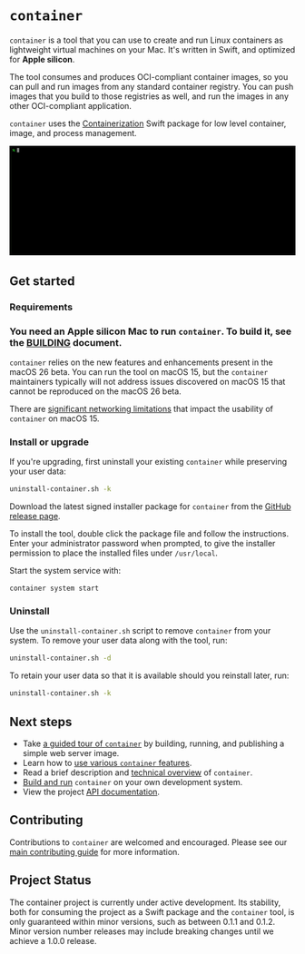 
# `container`

`container` is a tool that you can use to create and run Linux containers as lightweight virtual machines on your Mac. It's written in Swift, and optimized for **Apple silicon**.

The tool consumes and produces OCI-compliant container images, so you can pull and run images from any standard container registry. You can push images that you build to those registries as well, and run the images in any other OCI-compliant application.

`container` uses the [Containerization](https://github.com/apple/containerization) Swift package for low level container, image, and process management.

![introductory movie showing some basic commands](./docs/assets/landing-movie.gif)

## Get started

### Requirements

### **You need an Apple silicon Mac** to run `container`. To build it, see the [BUILDING](./BUILDING.md) document.

`container` relies on the new features and enhancements present in the macOS 26 beta. You can run the tool on macOS 15, but the `container` maintainers typically will not address issues discovered on macOS 15 that cannot be reproduced on the macOS 26 beta.

There are [significant networking limitations](/docs/technical-overview.md#macos-15-limitations) that impact the usability of `container` on macOS 15.

### Install or upgrade

If you're upgrading, first uninstall your existing `container` while preserving your user data:

```bash
uninstall-container.sh -k
```

Download the latest signed installer package for `container` from the [GitHub release page](https://github.com/apple/container/releases).

To install the tool, double click the package file and follow the instructions. Enter your administrator password when prompted, to give the installer permission to place the installed files under `/usr/local`.

Start the system service with:

```
container system start
```

### Uninstall

Use the `uninstall-container.sh` script to remove `container` from your system. To remove your user data along with the tool, run:

```bash
uninstall-container.sh -d
```

To retain your user data so that it is available should you reinstall later, run:

```bash
uninstall-container.sh -k
```

## Next steps

- Take [a guided tour of `container`](./docs/tutorial.md) by building, running, and publishing a simple web server image.
- Learn how to [use various `container` features](./docs/how-to.md).
- Read a brief description and [technical overview](./docs/technical-overview.md) of `container`.
- [Build and run](./BUILDING.md) `container` on your own development system.
- View the project [API documentation](https://apple.github.io/container/documentation/).

## Contributing

Contributions to `container` are welcomed and encouraged. Please see our [main contributing guide](https://github.com/apple/containerization/blob/main/CONTRIBUTING.md) for more information.

## Project Status

The container project is currently under active development. Its stability, both for consuming the project as a Swift package and the `container` tool, is only guaranteed within minor versions, such as between 0.1.1 and 0.1.2. Minor version number releases may include breaking changes until we achieve a 1.0.0 release.

